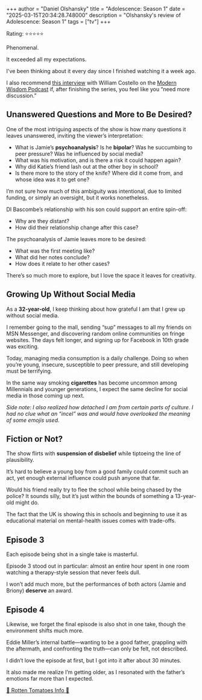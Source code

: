 +++
author = "Daniel Olshansky"
title = "Adolescence: Season 1"
date = "2025-03-15T20:34:28.748000"
description = "Olshansky's review of Adolescence: Season 1"
tags = ["tv"]
+++

Rating: ⭐⭐⭐⭐⭐

Phenomenal.

It exceeded all my expectations.

I've been thinking about it every day since I finished watching it a week ago.

I also recommend [this interview](https://www.youtube.com/watch?v=NeL_jc1T_KI) with
William Costello on the [Modern Wisdom Podcast](https://chriswillx.com/podcast/)
if, after finishing the series, you feel like you “need more discussion.”

## Unanswered Questions and More to Be Desired?

One of the most intriguing aspects of the show is how many questions it leaves unanswered, inviting the viewer’s interpretation:

- What is Jamie’s **psychoanalysis**? Is he **bipolar**? Was he succumbing to peer pressure? Was he influenced by social media?
- What was his motivation, and is there a risk it could happen again?
- Why did Katie’s friend lash out at the other boy in school?
- Is there more to the story of the knife? Where did it come from, and whose idea was it to get one?

I’m not sure how much of this ambiguity was intentional, due to limited funding, or simply an oversight, but it works nonetheless.

DI Bascombe’s relationship with his son could support an entire spin-off:

- Why are they distant?
- How did their relationship change after this case?

The psychoanalysis of Jamie leaves more to be desired:

- What was the first meeting like?
- What did her notes conclude?
- How does it relate to her other cases?

There’s so much more to explore, but I love the space it leaves for creativity.

## Growing Up Without Social Media

As a **32-year-old**, I keep thinking about how grateful I am that I grew up without social media.

I remember going to the mall, sending “sup” messages to all my friends on MSN Messenger, and discovering random online communities on fringe websites. The days felt longer, and signing up for Facebook in 10th grade was exciting.

Today, managing media consumption is a daily challenge. Doing so when you’re young, insecure, susceptible to peer pressure, and still developing must be terrifying.

In the same way smoking **cigarettes** has become uncommon among Millennials and younger generations, I expect the same decline for social media in those coming up next.

_Side note: I also realized how detached I am from certain parts of culture. I had no clue what an “incel” was and would have overlooked the meaning of some emojis used._

## Fiction or Not?

The show flirts with **suspension of disbelief** while tiptoeing the line of plausibility.

It’s hard to believe a young boy from a good family could commit such an act, yet enough external influence could push anyone that far.

Would his friend really try to flee the school while being chased by the police? It sounds silly, but it’s just within the bounds of something a 13-year-old might do.

The fact that the UK is showing this in schools and beginning to use it as educational material on mental-health issues comes with trade-offs.

## Episode 3

Each episode being shot in a single take is masterful.

Episode 3 stood out in particular: almost an entire hour spent in one room watching a therapy-style session that never feels dull.

I won’t add much more, but the performances of both actors (Jamie and Briony) **deserve** an award.

## Episode 4

Likewise, we forget the final episode is also shot in one take, though the environment shifts much more.

Eddie Miller’s internal battle—wanting to be a good father, grappling with the aftermath, and confronting the truth—can only be felt, not described.

I didn’t love the episode at first, but I got into it after about 30 minutes.

It also made me realize I’m getting older, as I resonated with the father’s emotions far more than I expected.

[🍅 Rotten Tomatoes Info 🍅](https://www.rottentomatoes.com/tv/adolescence/s01)
